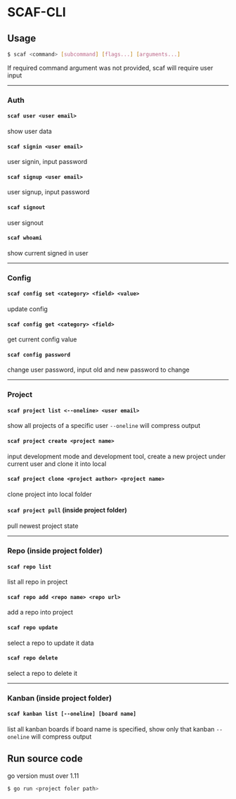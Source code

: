# SCAF-CLI

## Usage

```bash
$ scaf <command> [subcommand] [flags...] [arguments...]
```

If required command argument was not provided, scaf will require user input

---

### Auth

#### `scaf user <user email>`

show user data

#### `scaf signin <user email>`

user signin, input password

#### `scaf signup <user email>`

user signup, input password

#### `scaf signout`

user signout

#### `scaf whoami`

show current signed in user

---

### Config

#### `scaf config set <category> <field> <value>`

update config

#### `scaf config get <category> <field>`

get current config value

#### `scaf config password`

change user password, input old and new password to change

---

### Project

#### `scaf project list <--oneline> <user email>`

show all projects of a specific user
`--oneline` will compress output

#### `scaf project create <project name>`

input development mode and development tool, create a new project under current user
and clone it into local

#### `scaf project clone <project author> <project name>`

clone project into local folder

#### `scaf project pull` (inside project folder)

pull newest project state

---

### Repo (inside project folder)

#### `scaf repo list`

list all repo in project

#### `scaf repo add <repo name> <repo url>`

add a repo into project

#### `scaf repo update`

select a repo to update it data

#### `scaf repo delete`

select a repo to delete it

---

### Kanban (inside project folder)

#### `scaf kanban list [--oneline] [board name]`

list all kanban boards
if board name is specified, show only that kanban
`--oneline` will compress output

## Run source code

go version must over 1.11

```bash
$ go run <project foler path>
```
